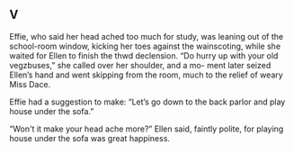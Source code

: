 
## V

Effie, who said her head ached too
much for study, was leaning out of
the school-room window, kicking her toes
against the wainscoting, while she waited
for Ellen to finish the thwd declension.
“Do hurry up with your old vegzbuses,”
she called over her shoulder, and a mo-
ment later seized Ellen’s hand and went
skipping from the room, much to the
relief of weary Miss Dace.

Effie had a suggestion to make: “Let’s
go down to the back parlor and play house
under the sofa.”

“Won't it make your head ache more?”
Ellen said, faintly polite, for playing house
under the sofa was great happiness.


